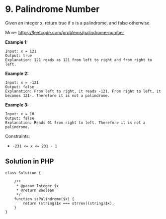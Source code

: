 # 9. Palindrome Number

Given an integer x, return true if x is a palindrome, and false otherwise.

More: https://leetcode.com/problems/palindrome-number
 

**Example 1:**
```
Input: x = 121
Output: true
Explanation: 121 reads as 121 from left to right and from right to left.
```
**Example 2:**
```
Input: x = -121
Output: false
Explanation: From left to right, it reads -121. From right to left, it becomes 121-. Therefore it is not a palindrome.
```
**Example 3:**
```
Input: x = 10
Output: false
Explanation: Reads 01 from right to left. Therefore it is not a palindrome.
 ```

Constraints:

- `-231 <= x <= 231 - 1`

## Solution in PHP

```
class Solution {

    /**
     * @param Integer $x
     * @return Boolean
     */
    function isPalindrome($x) {
        return (string)$x === strrev((string)$x);
    }
}
```
